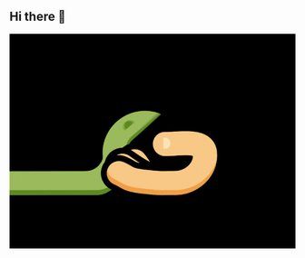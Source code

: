 ## Hi there 👋

<img src="https://github.com/AMahonya/AMahonya/blob/main/sb_dribbble.gif" alt="The unlimited" width="1200">
